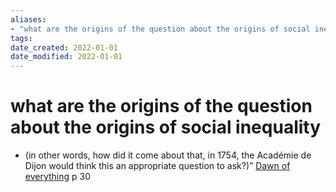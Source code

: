 ```yaml
---
aliases: 
- "what are the origins of the question about the origins of social inequality"
tags: 
date_created: 2022-01-01
date_modified: 2022-01-01
---
```


# what are the origins of the question about the origins of social inequality

- (in other words, how did it come about that, in 1754, the Académie de Dijon would think this an appropriate question to ask?)” [Dawn of everything](dawn_of_everything_graeber_wengrow.md) p 30